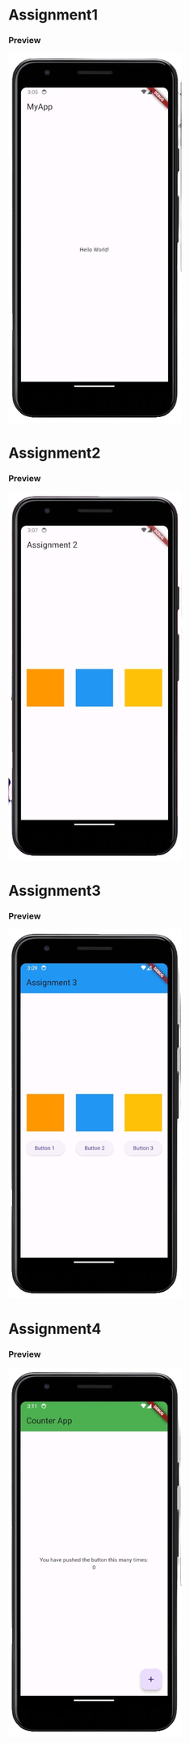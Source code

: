 # Assignment1

### Preview

![](./preview_assignment1.png)

# Assignment2

### Preview

![](./preview_assignment2.png)

# Assignment3

### Preview

![](./preview_assignment3.png)

# Assignment4

### Preview

![](./preview_assignment4.png)